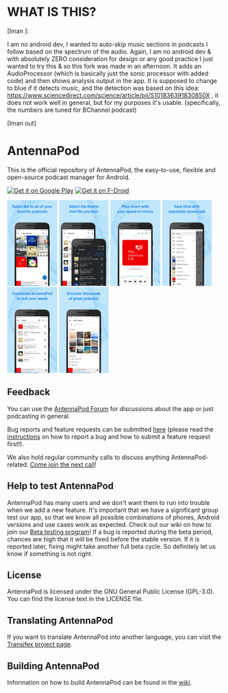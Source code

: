 # WHAT IS THIS?
\[Iman \]: 

I am no android dev, I wanted to auto-skip music sections in podcasts I follow based on the spectrum of the audio. Again, I am no android dev & with absolutely ZERO consideration for design or any good practice I just wanted to try this & so this fork was made in an afternoon. It adds an AudioProcessor (which is basically just the sonic processor with added code) and then shows analysis output in the app. It is supposed to change to blue if it detects music, and the detection was based on this idea: https://www.sciencedirect.com/science/article/pii/S101836391830850X , it does not work well in general, but for my purposes it's usable. (specifically, the numbers are tuned for BChannel podcast)

\[Iman out\]

# AntennaPod

This is the official repository of AntennaPod, the easy-to-use, flexible and open-source podcast manager for Android.

[<img src="https://play.google.com/intl/en_us/badges/images/generic/en_badge_web_generic.png"
      alt="Get it on Google Play"
      height="70">](https://play.google.com/store/apps/details?id=de.danoeh.antennapod)
[<img src="https://fdroid.gitlab.io/artwork/badge/get-it-on.png"
      alt="Get it on F-Droid"
      height="70">](https://f-droid.org/app/de.danoeh.antennapod)
      
<img src="https://raw.githubusercontent.com/AntennaPod/AntennaPod/develop/app/src/main/play/listings/en-US/graphics/phone-screenshots/00.png" alt="Screenshot 0" height="200"> <img src="https://raw.githubusercontent.com/AntennaPod/AntennaPod/develop/app/src/main/play/listings/en-US/graphics/phone-screenshots/01.png" alt="Screenshot 1" height="200"> <img src="https://raw.githubusercontent.com/AntennaPod/AntennaPod/develop/app/src/main/play/listings/en-US/graphics/phone-screenshots/02.png" alt="Screenshot 2" height="200"> <img src="https://raw.githubusercontent.com/AntennaPod/AntennaPod/develop/app/src/main/play/listings/en-US/graphics/phone-screenshots/03.png" alt="Screenshot 3" height="200"> <img src="https://raw.githubusercontent.com/AntennaPod/AntennaPod/develop/app/src/main/play/listings/en-US/graphics/phone-screenshots/04.png" alt="Screenshot 4" height="200"> <img src="https://raw.githubusercontent.com/AntennaPod/AntennaPod/develop/app/src/main/play/listings/en-US/graphics/phone-screenshots/05.png" alt="Screenshot 5" height="200">


## Feedback
You can use the [AntennaPod Forum](https://forum.antennapod.org/) for discussions about the app or just podcasting in general.

Bug reports and feature requests can be submitted [here](https://github.com/AntennaPod/AntennaPod/issues) (please read the [instructions](https://github.com/AntennaPod/AntennaPod/blob/master/CONTRIBUTING.md) on how to report a bug and how to submit a feature request first!).

We also hold regular community calls to discuss anything AntennaPod-related. [Come join the next call](https://forum.antennapod.org/t/monthly-community-call/1869)!

## Help to test AntennaPod
AntennaPod has many users and we don't want them to run into trouble when we add a new feature. It's important that we have a significant group test our app, so that we know all possible combinations of phones, Android versions and use cases work as expected. Check out our wiki on how to join our [Beta testing program](https://antennapod.org/documentation/general/beta)! If a bug is reported during the beta period, chances are high that it will be fixed before the stable version. If it is reported later, fixing might take another full beta cycle. So definitely let us know if something is not right.

## License

AntennaPod is licensed under the GNU General Public License (GPL-3.0). You can find the license text in the LICENSE file.

## Translating AntennaPod
If you want to translate AntennaPod into another language, you can visit the [Transifex project page](https://www.transifex.com/antennapod/antennapod/).


## Building AntennaPod

Information on how to build AntennaPod can be found in the [wiki](https://github.com/AntennaPod/AntennaPod/wiki/Building-AntennaPod).

